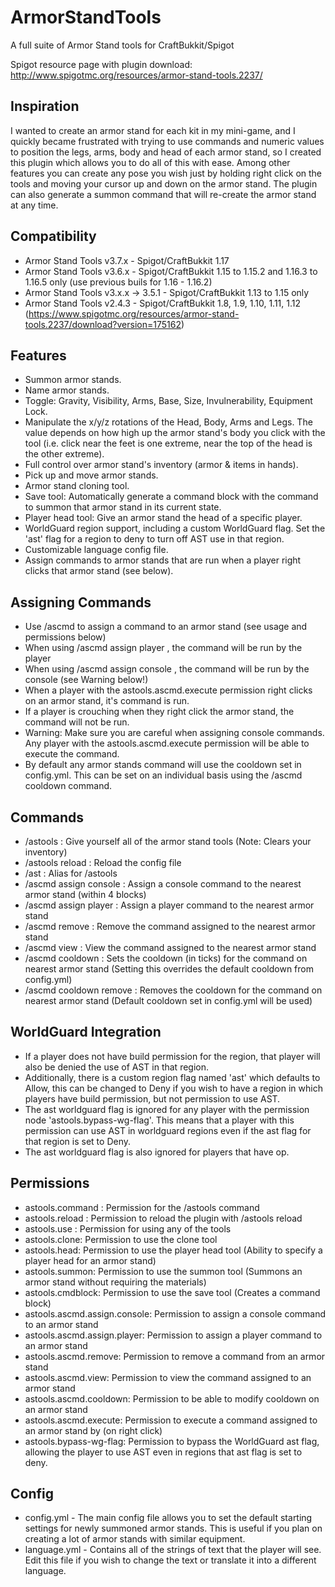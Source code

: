 # ArmorStandTools

A full suite of Armor Stand tools for CraftBukkit/Spigot

Spigot resource page with plugin download: http://www.spigotmc.org/resources/armor-stand-tools.2237/

Inspiration
-----------
I wanted to create an armor stand for each kit in my mini-game, and I quickly became frustrated with trying to use
commands and numeric values to position the legs, arms, body and head of each armor stand, so I created this plugin
which allows you to do all of this with ease. Among other features you can create any pose you wish just by holding
right click on the tools and moving your cursor up and down on the armor stand. The plugin can also generate a summon
command that will re-create the armor stand at any time.

Compatibility
-------------

- Armor Stand Tools v3.7.x - Spigot/CraftBukkit 1.17
- Armor Stand Tools v3.6.x - Spigot/CraftBukkit 1.15 to 1.15.2 and 1.16.3 to 1.16.5 only (use previous buils for 1.16 -
  1.16.2)
- Armor Stand Tools v3.x.x -> 3.5.1 - Spigot/CraftBukkit 1.13 to 1.15 only
- Armor Stand Tools v2.4.3 - Spigot/CraftBukkit 1.8, 1.9, 1.10, 1.11,
  1.12 (https://www.spigotmc.org/resources/armor-stand-tools.2237/download?version=175162)

Features
--------

- Summon armor stands.
- Name armor stands.
- Toggle: Gravity, Visibility, Arms, Base, Size, Invulnerability, Equipment Lock.
- Manipulate the x/y/z rotations of the Head, Body, Arms and Legs. The value depends on how high up the armor stand's
  body you click with the tool (i.e. click near the feet is one extreme, near the top of the head is the other extreme).
- Full control over armor stand's inventory (armor & items in hands).
- Pick up and move armor stands.
- Armor stand cloning tool.
- Save tool: Automatically generate a command block with the command to summon that armor stand in its current state.
- Player head tool: Give an armor stand the head of a specific player.
- WorldGuard region support, including a custom WorldGuard flag. Set the 'ast' flag for a region to deny to turn off AST
  use in that region.
- Customizable language config file.
- Assign commands to armor stands that are run when a player right clicks that armor stand (see below).

Assigning Commands
------------------

- Use /ascmd to assign a command to an armor stand (see usage and permissions below)
- When using /ascmd assign player <command>, the command will be run by the player
- When using /ascmd assign console <command>, the command will be run by the console (see Warning below!)
- When a player with the astools.ascmd.execute permission right clicks on an armor stand, it's command is run.
- If a player is crouching when they right click the armor stand, the command will not be run.
- Warning: Make sure you are careful when assigning console commands. Any player with the astools.ascmd.execute
  permission will be able to execute the command.
- By default any armor stands command will use the cooldown set in config.yml. This can be set on an individual basis
  using the /ascmd cooldown <ticks> command.

Commands
--------

- /astools : Give yourself all of the armor stand tools (Note: Clears your inventory)
- /astools reload : Reload the config file
- /ast : Alias for /astools
- /ascmd assign console <command> : Assign a console command to the nearest armor stand (within 4 blocks)
- /ascmd assign player <command> : Assign a player command to the nearest armor stand
- /ascmd remove : Remove the command assigned to the nearest armor stand
- /ascmd view : View the command assigned to the nearest armor stand
- /ascmd cooldown <ticks> : Sets the cooldown (in ticks) for the command on nearest armor stand (Setting this overrides
  the default cooldown from config.yml)
- /ascmd cooldown remove : Removes the cooldown for the command on nearest armor stand (Default cooldown set in
  config.yml will be used)

WorldGuard Integration
----------------------

- If a player does not have build permission for the region, that player will also be denied the use of AST in that
  region.
- Additionally, there is a custom region flag named 'ast' which defaults to Allow, this can be changed to Deny if you
  wish to have a region in which players have build permission, but not permission to use AST.
- The ast worldguard flag is ignored for any player with the permission node 'astools.bypass-wg-flag'. This means that a
  player with this permission can use AST in worldguard regions even if the ast flag for that region is set to Deny.
- The ast worldguard flag is also ignored for players that have op.

Permissions
-----------

- astools.command : Permission for the /astools command
- astools.reload : Permission to reload the plugin with /astools reload
- astools.use : Permission for using any of the tools
- astools.clone: Permission to use the clone tool
- astools.head: Permission to use the player head tool (Ability to specify a player head for an armor stand)
- astools.summon: Permission to use the summon tool (Summons an armor stand without requiring the materials)
- astools.cmdblock: Permission to use the save tool (Creates a command block)
- astools.ascmd.assign.console: Permission to assign a console command to an armor stand
- astools.ascmd.assign.player: Permission to assign a player command to an armor stand
- astools.ascmd.remove: Permission to remove a command from an armor stand
- astools.ascmd.view: Permission to view the command assigned to an armor stand
- astools.ascmd.cooldown: Permission to be able to modify cooldown on an armor stand
- astools.ascmd.execute: Permission to execute a command assigned to an armor stand by (on right click)
- astools.bypass-wg-flag: Permission to bypass the WorldGuard ast flag, allowing the player to use AST even in regions
  that ast flag is set to deny.

Config
------

- config.yml - The main config file allows you to set the default starting settings for newly summoned armor stands.
  This is useful if you plan on creating a lot of armor stands with similar equipment.
- language.yml - Contains all of the strings of text that the player will see. Edit this file if you wish to change the
  text or translate it into a different language.
